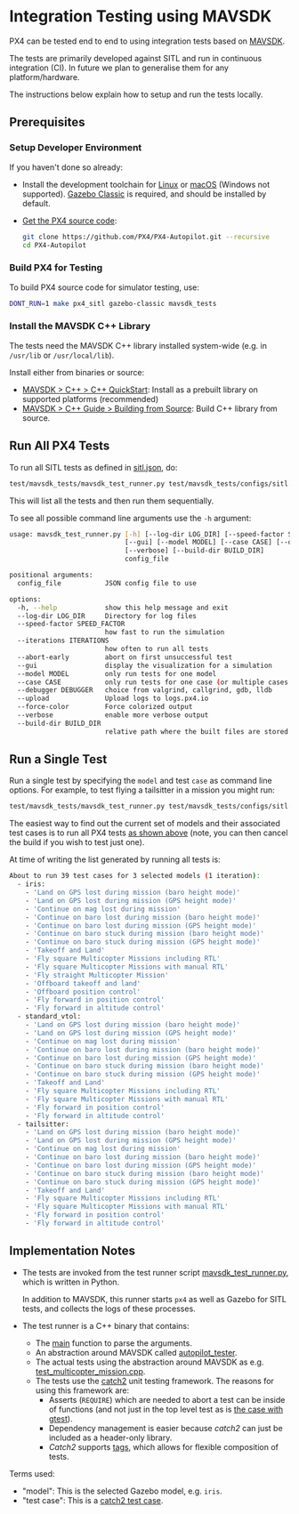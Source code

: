# Integration Testing using MAVSDK

PX4 can be tested end to end to using integration tests based on [MAVSDK](https://mavsdk.mavlink.io).

The tests are primarily developed against SITL and run in continuous integration (CI).
In future we plan to generalise them for any platform/hardware.

The instructions below explain how to setup and run the tests locally.

## Prerequisites

### Setup Developer Environment

If you haven't done so already:

- Install the development toolchain for [Linux](../dev_setup/dev_env_linux_ubuntu.md) or [macOS](../dev_setup/dev_env_mac.md) (Windows not supported).
  [Gazebo Classic](../sim_gazebo_classic/README.md) is required, and should be installed by default.
- [Get the PX4 source code](../dev_setup/building_px4.md#download-the-px4-source-code):

  ```sh
  git clone https://github.com/PX4/PX4-Autopilot.git --recursive
  cd PX4-Autopilot
  ```

### Build PX4 for Testing

To build PX4 source code for simulator testing, use:

```sh
DONT_RUN=1 make px4_sitl gazebo-classic mavsdk_tests
```

### Install the MAVSDK C++ Library

The tests need the MAVSDK C++ library installed system-wide (e.g. in `/usr/lib` or `/usr/local/lib`).

Install either from binaries or source:

- [MAVSDK > C++ > C++ QuickStart](https://mavsdk.mavlink.io/main/en/cpp/quickstart.html): Install as a prebuilt library on supported platforms (recommended)
- [MAVSDK > C++ Guide > Building from Source](https://mavsdk.mavlink.io/main/en/cpp/guide/build.html): Build C++ library from source.

## Run All PX4 Tests

To run all SITL tests as defined in [sitl.json](https://github.com/PX4/PX4-Autopilot/blob/main/test/mavsdk_tests/configs/sitl.json), do:

```sh
test/mavsdk_tests/mavsdk_test_runner.py test/mavsdk_tests/configs/sitl.json --speed-factor 10
```

This will list all the tests and then run them sequentially.

To see all possible command line arguments use the `-h` argument:

```sh
usage: mavsdk_test_runner.py [-h] [--log-dir LOG_DIR] [--speed-factor SPEED_FACTOR] [--iterations ITERATIONS] [--abort-early]
                             [--gui] [--model MODEL] [--case CASE] [--debugger DEBUGGER] [--upload] [--force-color]
                             [--verbose] [--build-dir BUILD_DIR]
                             config_file

positional arguments:
  config_file           JSON config file to use

options:
  -h, --help            show this help message and exit
  --log-dir LOG_DIR     Directory for log files
  --speed-factor SPEED_FACTOR
                        how fast to run the simulation
  --iterations ITERATIONS
                        how often to run all tests
  --abort-early         abort on first unsuccessful test
  --gui                 display the visualization for a simulation
  --model MODEL         only run tests for one model
  --case CASE           only run tests for one case (or multiple cases with wildcard '*')
  --debugger DEBUGGER   choice from valgrind, callgrind, gdb, lldb
  --upload              Upload logs to logs.px4.io
  --force-color         Force colorized output
  --verbose             enable more verbose output
  --build-dir BUILD_DIR
                        relative path where the built files are stored
```

## Run a Single Test

Run a single test by specifying the `model` and test `case` as command line options.
For example, to test flying a tailsitter in a mission you might run:

```sh
test/mavsdk_tests/mavsdk_test_runner.py test/mavsdk_tests/configs/sitl.json --speed-factor 10 --model tailsitter --case 'Fly VTOL mission'
```

The easiest way to find out the current set of models and their associated test cases is to run all PX4 tests [as shown above](#run-all-px4-tests) (note, you can then cancel the build if you wish to test just one).

At time of writing the list generated by running all tests is:

```sh
About to run 39 test cases for 3 selected models (1 iteration):
  - iris:
    - 'Land on GPS lost during mission (baro height mode)'
    - 'Land on GPS lost during mission (GPS height mode)'
    - 'Continue on mag lost during mission'
    - 'Continue on baro lost during mission (baro height mode)'
    - 'Continue on baro lost during mission (GPS height mode)'
    - 'Continue on baro stuck during mission (baro height mode)'
    - 'Continue on baro stuck during mission (GPS height mode)'
    - 'Takeoff and Land'
    - 'Fly square Multicopter Missions including RTL'
    - 'Fly square Multicopter Missions with manual RTL'
    - 'Fly straight Multicopter Mission'
    - 'Offboard takeoff and land'
    - 'Offboard position control'
    - 'Fly forward in position control'
    - 'Fly forward in altitude control'
  - standard_vtol:
    - 'Land on GPS lost during mission (baro height mode)'
    - 'Land on GPS lost during mission (GPS height mode)'
    - 'Continue on mag lost during mission'
    - 'Continue on baro lost during mission (baro height mode)'
    - 'Continue on baro lost during mission (GPS height mode)'
    - 'Continue on baro stuck during mission (baro height mode)'
    - 'Continue on baro stuck during mission (GPS height mode)'
    - 'Takeoff and Land'
    - 'Fly square Multicopter Missions including RTL'
    - 'Fly square Multicopter Missions with manual RTL'
    - 'Fly forward in position control'
    - 'Fly forward in altitude control'
  - tailsitter:
    - 'Land on GPS lost during mission (baro height mode)'
    - 'Land on GPS lost during mission (GPS height mode)'
    - 'Continue on mag lost during mission'
    - 'Continue on baro lost during mission (baro height mode)'
    - 'Continue on baro lost during mission (GPS height mode)'
    - 'Continue on baro stuck during mission (baro height mode)'
    - 'Continue on baro stuck during mission (GPS height mode)'
    - 'Takeoff and Land'
    - 'Fly square Multicopter Missions including RTL'
    - 'Fly square Multicopter Missions with manual RTL'
    - 'Fly forward in position control'
    - 'Fly forward in altitude control'
```

## Implementation Notes

- The tests are invoked from the test runner script [mavsdk_test_runner.py](https://github.com/PX4/PX4-Autopilot/blob/main/test/mavsdk_tests/mavsdk_test_runner.py), which is written in Python.

  In addition to MAVSDK, this runner starts `px4` as well as Gazebo for SITL tests, and collects the logs of these processes.

- The test runner is a C++ binary that contains:
  - The [main](https://github.com/PX4/PX4-Autopilot/blob/main/test/mavsdk_tests/test_main.cpp) function to parse the arguments.
  - An abstraction around MAVSDK called [autopilot_tester](https://github.com/PX4/PX4-Autopilot/blob/main/test/mavsdk_tests/autopilot_tester.h).
  - The actual tests using the abstraction around MAVSDK as e.g. [test_multicopter_mission.cpp](https://github.com/PX4/PX4-Autopilot/blob/main/test/mavsdk_tests/test_multicopter_mission.cpp).
  - The tests use the [catch2](https://github.com/catchorg/Catch2) unit testing framework.
    The reasons for using this framework are:
    - Asserts (`REQUIRE`) which are needed to abort a test can be inside of functions (and not just in the top level test as is [the case with gtest](https://github.com/google/googletest/blob/main/docs/advanced.md#assertion-placement)).
    - Dependency management is easier because _catch2_ can just be included as a header-only library.
    - _Catch2_ supports [tags](https://github.com/catchorg/Catch2/blob/devel/docs/test-cases-and-sections.md#tags), which allows for flexible composition of tests.

Terms used:

- "model": This is the selected Gazebo model, e.g. `iris`.
- "test case": This is a [catch2 test case](https://github.com/catchorg/Catch2/blob/master/docs/test-cases-and-sections.md).
